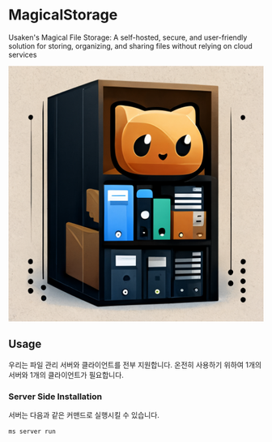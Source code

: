 # MagicalStorage

Usaken's Magical File Storage: A self-hosted, secure, and user-friendly solution for storing, organizing, and sharing files without relying on cloud services

<img src="./statics/project_image.png" weight="500px" />

## Usage

우리는 파일 관리 서버와 클라이언트를 전부 지원합니다. 온전히 사용하기 위하여 1개의 서버와 1개의 클라이언트가 필요합니다.

### Server Side Installation

서버는 다음과 같은 커맨드로 실행시킬 수 있습니다.

```
ms server run
```
